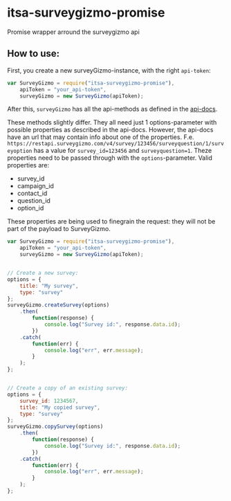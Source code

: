 # itsa-surveygizmo-promise
Promise wrapper arround the surveygizmo api

## How to use:

First, you create a new surveyGizmo-instance, with the right `api-token`:

```js
var SurveyGizmo = require("itsa-surveygizmo-promise"),
    apiToken = "your_api-token",
    surveyGizmo = new SurveyGizmo(apiToken);
```

After this, `surveyGizmo` has all the api-methods as defined in the [api-docs](https://apihelp.surveygizmo.com/help/article/link/objects).

These methods slightly differ. They all need just 1 options-parameter with possible properties as described in the api-docs. However, the api-docs have an url that may contain info about one of the properties. F.e. `https://restapi.surveygizmo.com/v4/survey/123456/surveyquestion/1/surveyoption` has a value for `survey_id=123456` and `surveyquestion=1`. Theze properties need to be passed through with the `options`-parameter. Valid properties are:

* survey_id
* campaign_id
* contact_id
* question_id
* option_id

These properties are being used to finegrain the request: they will not be part of the payload to SurveyGizmo.


```js
var SurveyGizmo = require("itsa-surveygizmo-promise"),
    apiToken = "your_api-token",
    surveyGizmo = new SurveyGizmo(apiToken);


// Create a new survey:
options = {
    title: "My survey",
    type: "survey"
};
surveyGizmo.createSurvey(options)
    .then(
        function(response) {
            console.log("Survey id:", response.data.id);
        })
    .catch(
        function(err) {
            console.log("err", err.message);
        }
    );
};


// Create a copy of an existing survey:
options = {
    survey_id: 1234567,
    title: "My copied survey",
    type: "survey"
};
surveyGizmo.copySurvey(options)
    .then(
        function(response) {
            console.log("Survey id:", response.data.id);
        })
    .catch(
        function(err) {
            console.log("err", err.message);
        }
    );
};
```
